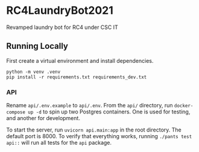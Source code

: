 # RC4LaundryBot2021

Revamped laundry bot for RC4 under CSC IT

## Running Locally

First create a virtual environment and install dependencies.

```shell
python -m venv .venv
pip install -r requirements.txt requirements_dev.txt
```

### API

Rename `api/.env.example` to `api/.env`. 
From the `api/` directory, run `docker-compose up -d` to spin up two Postgres containers. One is used for testing, and another for development.

To start the server, run `uvicorn api.main:app` in the root directory. The default port is 8000.
To verify that everything works, running `./pants test api::` will run all tests for the `api` package.